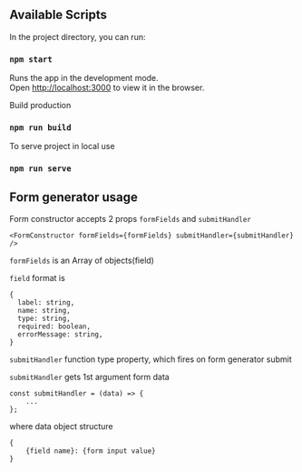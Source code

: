 ## Available Scripts

In the project directory, you can run:

### `npm start`

Runs the app in the development mode.<br />
Open [http://localhost:3000](http://localhost:3000) to view it in the browser.

Build production
### `npm run build`

To serve project in local use
### `npm run serve`

## Form generator usage

Form constructor accepts 2 props `formFields` and `submitHandler`
```JS
<FormConstructor formFields={formFields} submitHandler={submitHandler} />
```
`formFields` is an Array of objects(field)

`field` format is
```
{
  label: string,
  name: string,
  type: string,
  required: boolean,
  errorMessage: string,
} 
```
`submitHandler` function type property, which fires on form generator submit

`submitHandler` gets 1st argument form data

```
const submitHandler = (data) => {
	...
};
```

where data object structure
```
{
	{field name}: {form input value}
}
```
